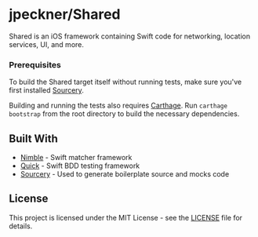 # jpeckner/Shared

Shared is an iOS framework containing Swift code for networking, location services, UI, and more.

### Prerequisites

To build the Shared target itself without running tests, make sure you've first installed [Sourcery](https://github.com/krzysztofzablocki/Sourcery#installation).

Building and running the tests also requires [Carthage](https://github.com/Carthage/Carthage#quick-start). Run `carthage bootstrap` from the root directory to build the necessary dependencies.

## Built With

* [Nimble](https://github.com/Quick/Nimble) - Swift matcher framework
* [Quick](https://github.com/Quick/Quick) - Swift BDD testing framework
* [Sourcery](https://github.com/krzysztofzablocki/Sourcery) - Used to generate boilerplate source and mocks code

## License

This project is licensed under the MIT License - see the [LICENSE](LICENSE) file for details.
